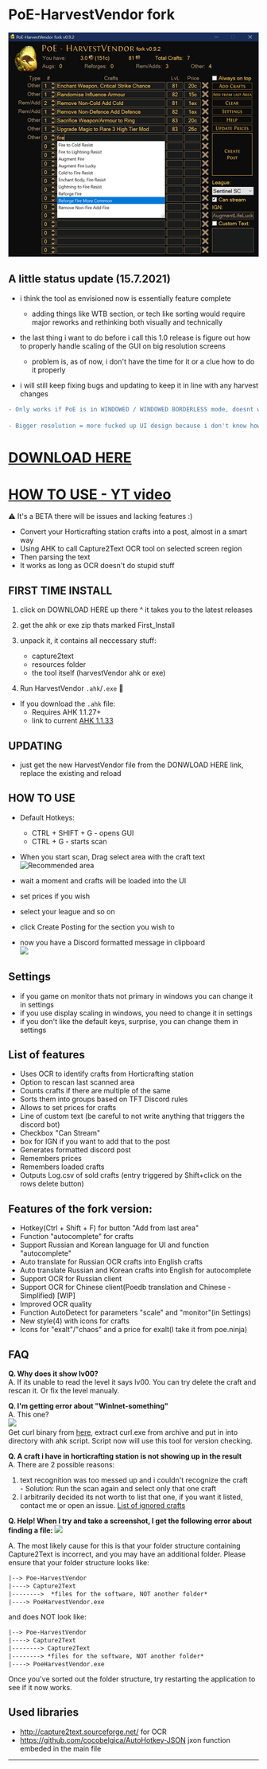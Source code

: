 # PoE-HarvestVendor fork
![](examples/PoE-HarvestVendor%20fork%20v0.9.2(s).png)
## A little status update (15.7.2021)
- i think the tool as envisioned now is essentially feature complete
    - adding things like WTB section, or tech like sorting would require major reworks and rethinking both visually and technically
- the last thing i want to do before i call this 1.0 release is figure out how to properly handle scaling of the GUI on big resolution screens
    - problem is, as of now, i don't have the time for it or a clue how to do it properly

- i will still keep fixing bugs and updating to keep it in line with any harvest changes

```diff
- Only works if PoE is in WINDOWED / WINDOWED BORDERLESS mode, doesnt work in Fullscreen

- Bigger resolution = more fucked up UI design because i don't know how to handle windows display scaling properly.
```
# [DOWNLOAD HERE](https://github.com/Stregon/PoE-HarvestVendor/releases/latest)

# [HOW TO USE - YT video](https://www.youtube.com/watch?v=l2syzeQ0YZQ)

⚠️ It's a BETA there will be issues and lacking features :)

- Convert your Horticrafting station crafts into a post, almost in a smart way
- Using AHK to call Capture2Text OCR tool on selected screen region
- Then parsing the text
- It works as long as OCR doesn't do stupid stuff

## FIRST TIME INSTALL
1. click on DOWNLOAD HERE up there ^ it takes you to the latest releases
2. get the ahk or exe zip thats marked First_Install
3. unpack it, it contains all neccessary stuff:
    - capture2text
    - resources folder
    - the tool itself (harvestVendor ahk or exe)

4. Run HarvestVendor `.ahk`/`.exe` 🎉

- If you download the `.ahk` file:
    - Requires AHK 1.1.27+
    - link to current [AHK 1.1.33](https://www.autohotkey.com/download/ahk-install.exe)

## UPDATING
- just get the new HarvestVendor file from the DONWLOAD HERE link, replace the existing and reload

## HOW TO USE
- Default Hotkeys:
    - CTRL + SHIFT + G - opens GUI
    - CTRL + G - starts scan

- When you start scan, Drag select area with the craft text  
![Recommended area](examples/snapshotArea.png)

- wait a moment and crafts will be loaded into the UI
- set prices if you wish
- select your league and so on
- click Create Posting for the section you wish to
- now you have a Discord formatted message in clipboard  
![](examples/exampleMessage.png)

## Settings
- if you game on monitor thats not primary in windows you can change it in settings
- if you use display scaling in windows, you need to change it in settings
- if you don't like the default keys, surprise, you can change them in settings

## List of features
- Uses OCR to identify crafts from Horticrafting station
- Option to rescan last scanned area
- Counts crafts if there are multiple of the same
- Sorts them into groups based on TFT Discord rules
- Allows to set prices for crafts
- Line of custom text (be careful to not write anything that triggers the discord bot)
- Checkbox "Can Stream"
- box for IGN if you want to add that to the post
- Generates formatted discord post
- Remembers prices
- Remembers loaded crafts
- Outputs Log.csv of sold crafts (entry triggered by Shift+click on the rows delete button)
 
 ## Features of the fork version:
- Hotkey(Ctrl + Shift + F) for button "Add from last area"
- Function "autocomplete" for crafts
- Support Russian and Korean language for UI and function "autocomplete"
- Auto translate for Russian OCR crafts into English crafts
- Auto translate Russian and Korean crafts into English for autocomplete
- Support OCR for Russian client
- Support OCR for Chinese client(Poedb translation and Chinese - Simplified) [WIP]
- Improved OCR quality
- Function AutoDetect for parameters "scale" and "monitor"(in Settings)
- New style(4) with icons for crafts
- Icons for "exalt"/"chaos" and a price for exalt(I take it from poe.ninja)

## FAQ
**Q. Why does it show lv00?**  
A. If its unable to read the level it says lv00. You can try delete the craft and rescan it. Or fix the level manualy.

**Q. I'm getting error about "WinInet-something"**  
A. This one?  
![](examples/https-error.png)  
Get curl binary from [here](https://curl.se/windows/), extract curl.exe from archive and put in into directory with ahk script. Script now will use this tool for version checking.

**Q. A craft i have in horticrafting station is not showing up in the result**  
A. There are 2 possible reasons:
  1. text recognition was too messed up and i couldn't recognize the craft  
    - Solution: Run the scan again and select only that one craft
  2. I arbitrarily decided its not worth to list that one, if you want it listed, contact me or open an issue. [List of ignored crafts](https://github.com/esge/PoE-HarvestVendor/wiki/Crafts-that-are-being-ignored)

**Q. Help! When I try and take a screenshot, I get the following error about finding a file:**
![](examples/cantReadFile.png)  

A. The most likely cause for this is that your folder structure containing Capture2Text is incorrect, and you may have an additional folder. Please ensure that your folder structure looks like:

```
|--> Poe-HarvestVendor
|----> Capture2Text
|-------->  *files for the software, NOT another folder*
|----> PoeHarvestVendor.exe
```

and does NOT look like:

```
|--> Poe-HarvestVendor
|----> Capture2Text
|--------> Capture2Text
|--------> *files for the software, NOT another folder*
|----> PoeHarvestVendor.exe
```

Once you've sorted out the folder structure, try restarting the application to see if it now works.

## Used libraries
- http://capture2text.sourceforge.net/ for OCR
- https://github.com/cocobelgica/AutoHotkey-JSON jxon function embeded in the main file

---

